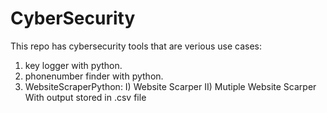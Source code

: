 # CyberSecurity

This repo has cybersecurity tools that are verious use cases:
1) key logger with python.
2) phonenumber finder with python.
3) WebsiteScraperPython:
  I) Website Scarper 
  II) Mutiple Website Scarper With output stored in .csv file

